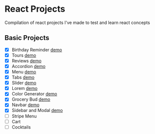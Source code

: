 # React Projects

Compilation of react projects I've made to test and learn react concepts

## Basic Projects

- [x] Birthday Reminder [demo](https://react-ts-birthday-reminder.stackblitz.io)
- [x] Tours [demo](https://ecaste-react-tours.vercel.app/)
- [x] Reviews [demo](https://ecaste-review-cards.vercel.app/)
- [x] Accordion [demo](https://react-ts-faq-accordion.stackblitz.io)
- [x] Menu [demo](https://react-ts-menu.vercel.app/)
- [x] Tabs [demo](https://react-ts-tabs.vercel.app/)
- [x] Slider [demo](https://react-ts-slider.vercel.app/)
- [x] Lorem [demo](https://react-lorem.vercel.app/)
- [x] Color Generator [demo](https://color-generator-drab.vercel.app/)
- [x] Grocery Bud [demo](https://ecaste-react-todo.vercel.app/)
- [x] Navbar [demo](https://react-navbar-sepia.vercel.app/)
- [x] Sidebar and Modal [demo](https://ecaste-react-modal.vercel.app/)
- [ ] Stripe Menu
- [ ] Cart
- [ ] Cocktails
